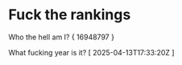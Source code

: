 # Fuck the rankings

Who the hell am I?
{ 16948797 }

What fucking year is it?
[ 2025-04-13T17:33:20Z ]
